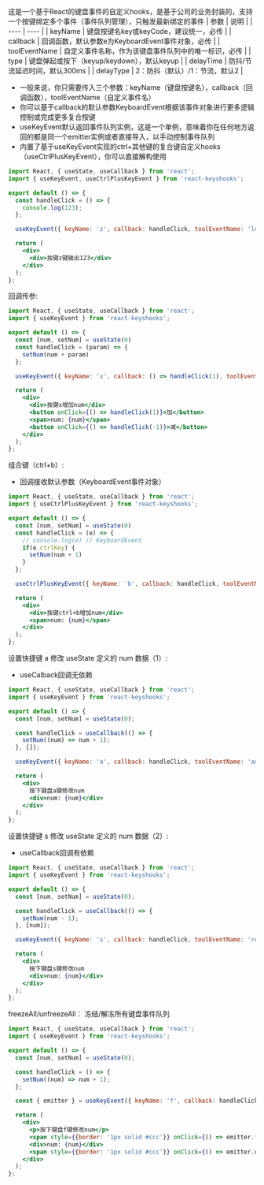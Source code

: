 
<!-- ## useKeyEvent -->
这是一个基于React的键盘事件的自定义hooks，是基于公司的业务封装的，支持一个按键绑定多个事件（事件队列管理），只触发最新绑定的事件
|  参数   | 说明  |
|  ----  | ----  |
| keyName  | 键盘按键名key或keyCode，建议统一，必传 |
| callback  | 回调函数，默认参数e为KeyboardEvent事件对象，必传 |
| toolEventName  | 自定义事件名称，作为该键盘事件队列中的唯一标识，必传 |
| type  | 键盘弹起或按下（keyup/keydown），默认keyup |
| delayTime  | 防抖/节流延迟时间，默认300ms |
| delayType  | 2：防抖（默认）/1：节流，默认2 |

- 一般来说，你只需要传入三个参数：keyName（键盘按键名），callback（回调函数），toolEventName（自定义事件名）
- 你可以基于callback的默认参数KeyboardEvent根据该事件对象进行更多逻辑控制或完成更多复合按键
- useKeyEvent默认返回事件队列实例，这是一个单例，意味着你在任何地方返回的都是同一个emitter实例或者直接导入，以手动控制事件队列
- 内置了基于useKeyEvent实现的ctrl+其他键的复合键自定义hooks（useCtrlPlusKeyEvent），你可以直接解构使用

```jsx
import React, { useState, useCallback } from 'react';
import { useKeyEvent, useCtrlPlusKeyEvent } from 'react-keyshooks';

export default () => {
  const handleClick = () => {
    console.log(123);
  };

  useKeyEvent({ keyName: 'z', callback: handleClick, toolEventName: 'log123' });

  return (
    <div>
      <div>按键z键输出123</div>
    </div>
  );
};
```
回调传参:

```jsx
import React, { useState, useCallback } from 'react';
import { useKeyEvent } from 'react-keyshooks';

export default () => {
  const [num, setNum] = useState(0)
  const handleClick = (param) => {
    setNum(num + param)
  };

  useKeyEvent({ keyName: 'x', callback: () => handleClick(1), toolEventName: 'add_2' });

  return (
    <div>
      <div>按键x增加num</div>
      <button onClick={() => handleClick(1)}>加</button>
      <span>num: {num}</span>
      <button onClick={() => handleClick(-1)}>减</button>
    </div>
  );
};
```

组合键（ctrl+b）:
- 回调接收默认参数（KeyboardEvent事件对象）
```jsx
import React, { useState, useCallback } from 'react';
import { useCtrlPlusKeyEvent } from 'react-keyshooks';

export default () => {
  const [num, setNum] = useState(0)
  const handleClick = (e) => {
    // console.log(e) // KeyboardEvent
    if(e.ctrlKey) {
      setNum(num + 1)
    }
  };

  useCtrlPlusKeyEvent({ keyName: 'b', callback: handleClick, toolEventName: 'add_3' });

  return (
    <div>
      <div>按键ctrl+b增加num</div>
      <span>num: {num}</span>
    </div>
  );
};
```

设置快捷键 a 修改 useState 定义的 num 数据（1）:

- useCalback回调无依赖

```jsx
import React, { useState, useCallback } from 'react';
import { useKeyEvent } from 'react-keyshooks';

export default () => {
  const [num, setNum] = useState(0);

  const handleClick = useCallback(() => {
    setNum((num) => num + 1);
  }, []);

  useKeyEvent({ keyName: 'a', callback: handleClick, toolEventName: 'add' });

  return (
    <div>
      按下键盘a键修改num
      <div>num: {num}</div>
    </div>
  );
};
```

设置快捷键 s 修改 useState 定义的 num 数据（2）:

- useCallback回调有依赖

```jsx
import React, { useState, useCallback } from 'react';
import { useKeyEvent } from 'react-keyshooks';

export default () => {
  const [num, setNum] = useState(0);

  const handleClick = useCallback(() => {
    setNum(num - 1);
  }, [num]);

  useKeyEvent({ keyName: 's', callback: handleClick, toolEventName: 'reduce' });

  return (
    <div>
      按下键盘s键修改num
      <div>num: {num}</div>
    </div>
  );
};
```

freezeAll/unfreezeAll：
冻结/解冻所有键盘事件队列
```jsx
import React, { useState, useCallback } from 'react';
import { useKeyEvent } from 'react-keyshooks';

export default () => {
  const [num, setNum] = useState(0);

  const handleClick = () => {
    setNum((num) => num + 1);
  };

  const { emitter } = useKeyEvent({ keyName: 'f', callback: handleClick, toolEventName: 'add' });

  return (
    <div>
      <p>按下键盘f键修改num</p>
      <span style={{border: '1px solid #ccc'}} onClick={() => emitter.freezeAll()}>冻结</span>
      <div>num: {num}</div>
      <span style={{border: '1px solid #ccc'}} onClick={() => emitter.unfreezeAll()}>解冻</span>
    </div>
  );
};
```
